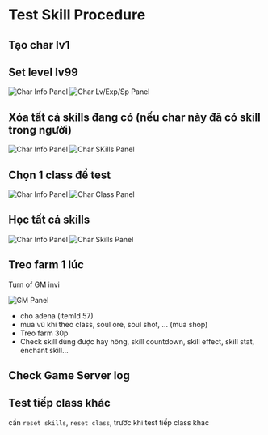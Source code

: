 # Test Skill Procedure

## Tạo char lv1

## Set level lv99

![Char Info Panel](1CharInfo.png)
![Char Lv/Exp/Sp Panel](2CharSetLevel.png)

## Xóa tất cả skills đang có (nếu char này đã có skill trong người)

![Char Info Panel](3CharSkills.png)
![Char SKills Panel](4CharRemoveAllSkills.png)

## Chọn 1 class để test

![Char Info Panel](5CharClass.png)
![Char Class Panel](6CharSelectClass.png)

## Học tất cả skills

![Char Info Panel](3CharSkills.png)
![Char Skills Panel](7CharGetAllSkills.png)

## Treo farm 1 lúc

Turn of GM invi

![GM Panel](8GMPanel.png)

- cho adena (itemId 57)
- mua vũ khí theo class, soul ore, soul shot, ... (mua shop)
- Treo farm 30p
- Check skill dùng được hay hông, skill countdown, skill effect, skill stat, enchant skill…

## Check Game Server log

## Test tiếp class khác

cần `reset skills`, `reset class`, trước khi test tiếp class khác
